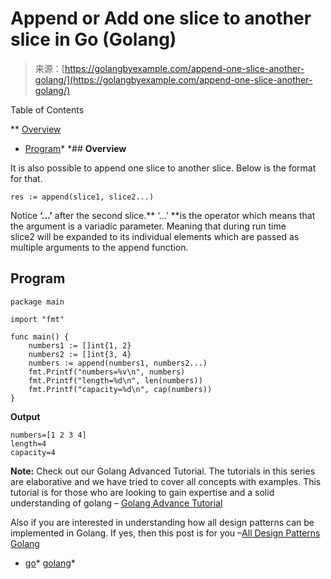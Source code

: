 <!--yml
category: 未分类
date: 2024-10-13 06:43:09
-->

# Append or Add one slice to another slice in Go (Golang)

> 来源：[https://golangbyexample.com/append-one-slice-another-golang/](https://golangbyexample.com/append-one-slice-another-golang/)

Table of Contents

 **   [Overview](#Overview "Overview")
*   [Program](#Program "Program")*  *## **Overview**

It is also possible to append one slice to another slice. Below is the format for that.

```
res := append(slice1, slice2...)
```

Notice **‘…’** after the second slice.** ‘…’ **is the operator which means that the argument is a variadic parameter. Meaning that during run time slice2 will be expanded to its individual elements which are passed as multiple arguments to the append function.

## **Program**

```
package main

import "fmt"

func main() {
    numbers1 := []int{1, 2}
    numbers2 := []int{3, 4}
    numbers := append(numbers1, numbers2...)
    fmt.Printf("numbers=%v\n", numbers)
    fmt.Printf("length=%d\n", len(numbers))
    fmt.Printf("capacity=%d\n", cap(numbers))
}
```

**Output**

```
numbers=[1 2 3 4]
length=4
capacity=4
```

**Note:** Check out our Golang Advanced Tutorial. The tutorials in this series are elaborative and we have tried to cover all concepts with examples. This tutorial is for those who are looking to gain expertise and a solid understanding of golang – [Golang Advance Tutorial](https://golangbyexample.com/golang-comprehensive-tutorial/)

Also if you are interested in understanding how all design patterns can be implemented in Golang. If yes, then this post is for you –[All Design Patterns Golang](https://golangbyexample.com/all-design-patterns-golang/)

*   [go](https://golangbyexample.com/tag/go/)*   [golang](https://golangbyexample.com/tag/golang/)*